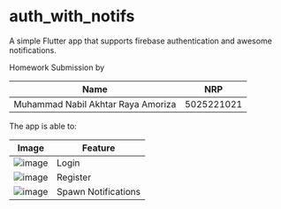 # auth_with_notifs

A simple Flutter app that supports firebase authentication and awesome notifications.

Homework Submission by

| Name | NRP |
| --- | --- |
| Muhammad Nabil Akhtar Raya Amoriza | 5025221021 |

The app is able to:

| Image | Feature |
| --- | --- |
| ![image](https://github.com/user-attachments/assets/e80c6eb8-1693-4be2-b825-f560fa569a5e) | Login |
| ![image](https://github.com/user-attachments/assets/cbc0bcc8-6f37-4ffa-839b-58112ebe7829) | Register |
| ![image](https://github.com/user-attachments/assets/39138bf6-16df-4ed6-b6d5-5d87cc819b98) | Spawn Notifications |
